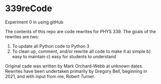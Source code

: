 # 339reCode

Experiment 0 in using gitHub

The contents of this repo are code rewrites for PHYS 339.
The goals of the rewrites are two:
1) To update all Python code to Python 3
2) To clean up, comment, and/or rewrite all code to make it
a) simple
b) easy to maintain
c) easy for students to understand

Original cade was written by Mark Orchard-Webb at unknown dates.
Rewrites have been undertaken primarily by Gregory Bell, beginning in 2021, and with input from me, Robert Turner.
